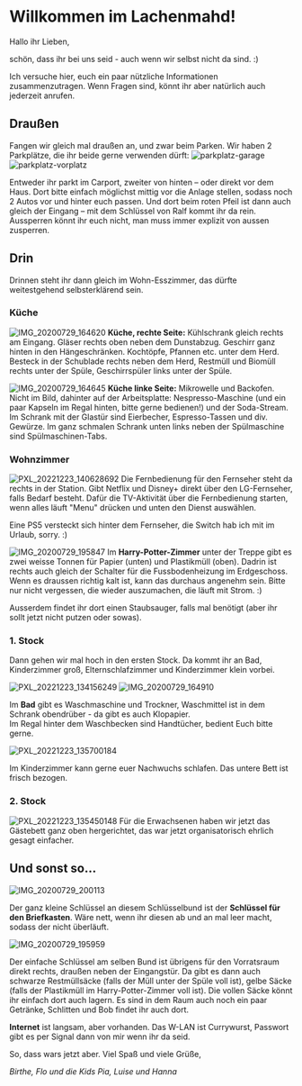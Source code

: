# Willkommen im Lachenmahd!

Hallo ihr Lieben,

schön, dass ihr bei uns seid - auch wenn wir selbst nicht da sind. :)


Ich versuche hier, euch ein paar nützliche Informationen zusammenzutragen. Wenn Fragen sind, könnt ihr aber natürlich auch jederzeit anrufen.


## Draußen

Fangen wir gleich mal draußen an, und zwar beim Parken. Wir haben 2 Parkplätze, die ihr beide gerne verwenden dürft:
![parkplatz-garage](https://user-images.githubusercontent.com/22906149/209480965-4dd8c081-11ea-465b-af84-a13aa386352d.jpg)
![parkplatz-vorplatz](https://user-images.githubusercontent.com/22906149/209480970-c5ae823f-69b3-4da5-8614-35aaddeadcad.jpg)

Entweder ihr parkt im Carport, zweiter von hinten – oder direkt vor dem Haus. Dort bitte einfach möglichst mittig vor die Anlage stellen, sodass noch 2 Autos vor und hinter euch passen. Und dort beim roten Pfeil ist dann auch gleich der Eingang – mit dem Schlüssel von Ralf kommt ihr da rein. Aussperren könnt ihr euch nicht, man muss immer explizit von aussen zusperren.


## Drin

Drinnen steht ihr dann gleich im Wohn-Esszimmer, das dürfte weitestgehend selbsterklärend sein.


### Küche

![IMG_20200729_164620](https://user-images.githubusercontent.com/22906149/209481192-a98f108a-4493-44db-8e6f-ea0ab4930641.jpg)
**Küche, rechte Seite:** Kühlschrank gleich rechts am Eingang. Gläser rechts oben neben dem Dunstabzug. Geschirr ganz hinten in den Hängeschränken. Kochtöpfe, Pfannen etc. unter dem Herd. Besteck in der Schublade rechts neben dem Herd, Restmüll und Biomüll rechts unter der Spüle, 
Geschirrspüler links unter der Spüle.

![IMG_20200729_164645](https://user-images.githubusercontent.com/22906149/209481204-3722872b-66c4-4775-9a78-8fbd5d3c2c63.jpg)
**Küche linke Seite:** Mikrowelle und Backofen. 
Nicht im Bild, dahinter auf der Arbeitsplatte: Nespresso-Maschine (und ein paar Kapseln im Regal hinten, bitte gerne bedienen!) und der Soda-Stream. Im Schrank mit der Glastür sind Eierbecher, Espresso-Tassen und div. Gewürze. Im ganz schmalen Schrank unten links neben der Spülmaschine sind Spülmaschinen-Tabs.

### Wohnzimmer

![PXL_20221223_140628692](https://user-images.githubusercontent.com/22906149/209481813-cdd3dc51-3a9d-4463-a0cf-60206554e047.jpg)
Die Fernbedienung für den Fernseher steht da rechts in der Station. Gibt Netflix und Disney+ direkt über den LG-Fernseher, falls Bedarf besteht. Dafür die TV-Aktivität über die Fernbedienung starten, wenn alles läuft "Menu" drücken und unten den Dienst auswählen.

Eine PS5 versteckt sich hinter dem Fernseher, die Switch hab ich mit im Urlaub, sorry. :)

![IMG_20200729_195847](https://user-images.githubusercontent.com/22906149/209481953-77256ed1-1a79-46e4-9d95-f339ab7c0b41.jpg)
Im **Harry-Potter-Zimmer** unter der Treppe gibt es zwei weisse Tonnen für Papier (unten) und Plastikmüll (oben). Dadrin ist rechts auch gleich der Schalter für die Fussbodenheizung im Erdgeschoss. Wenn es draussen richtig kalt ist, kann das durchaus angenehm sein. Bitte nur nicht vergessen, die wieder auszumachen, die läuft mit Strom. :) 

Ausserdem findet ihr dort einen Staubsauger, falls mal benötigt (aber ihr sollt jetzt nicht putzen oder sowas).

### 1. Stock

Dann gehen wir mal hoch in den ersten Stock. Da kommt ihr an Bad, Kinderzimmer groß, Elternschlafzimmer und Kinderzimmer klein vorbei.

![PXL_20221223_134156249](https://user-images.githubusercontent.com/22906149/209482011-3d9a67a6-52e2-4944-bf4f-b80ca7b30ee3.jpg)
![IMG_20200729_164910](https://user-images.githubusercontent.com/22906149/209482002-7473fa70-9cf5-451c-a1d7-e9cf4be1ffa4.jpg)

Im **Bad** gibt es Waschmaschine und Trockner, Waschmittel ist in dem Schrank obendrüber - da gibt es auch Klopapier.  
Im Regal hinter dem Waschbecken sind Handtücher, bedient Euch bitte gerne.


![PXL_20221223_135700184](https://user-images.githubusercontent.com/22906149/209482108-203d34dd-28ce-48de-9561-fb3042d98a47.jpg)

Im Kinderzimmer kann gerne euer Nachwuchs schlafen. Das untere Bett ist frisch bezogen.


### 2. Stock

![PXL_20221223_135450148](https://user-images.githubusercontent.com/22906149/209482145-f076e90e-525a-4ffd-8717-f3152b1d3a73.jpg)
Für die Erwachsenen haben wir jetzt das Gästebett ganz oben hergerichtet, das war jetzt organisatorisch ehrlich gesagt einfacher.


## Und sonst so...

![IMG_20200729_200113](https://user-images.githubusercontent.com/22906149/209482189-8293ba86-9618-43c7-af08-607275703c64.jpg)

Der ganz kleine Schlüssel an diesem Schlüsselbund ist der **Schlüssel für den Briefkasten**. Wäre nett, wenn ihr diesen ab und an mal leer macht, sodass der nicht überläuft.

![IMG_20200729_195959](https://user-images.githubusercontent.com/22906149/209482431-e5e016ed-b7e3-43e9-97f7-54f8314fc684.jpg)


Der einfache Schlüssel am selben Bund ist übrigens für den Vorratsraum direkt rechts, draußen neben der Eingangstür. Da gibt es dann auch schwarze Restmüllsäcke (falls der Müll unter der Spüle voll ist), gelbe Säcke (falls der Plastikmüll im Harry-Potter-Zimmer voll ist). Die vollen Säcke könnt ihr einfach dort auch lagern. Es sind in dem Raum auch noch ein paar Getränke, Schlitten und Bob findet ihr auch dort.


**Internet** ist langsam, aber vorhanden. Das W-LAN ist Currywurst, Passwort gibt es per Signal dann von mir wenn ihr da seid.



So, dass wars jetzt aber. Viel Spaß und viele Grüße,


*Birthe, Flo und die Kids Pia, Luise und Hanna*

